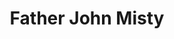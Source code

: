 ---
title: "Father John Misty"
summary: "American singer/songwriter originally from Rockville, MD. He originally released music under the moniker , and adopted the pseudonym Father John Misty for the 2012 album . He has released three additional albums using this pseudonym, in 2015, in 2017, and in 2018. His close collaborator and co-producer for his albums has been ."
image: "father-john-misty.jpg"
apple_music_artist_url: "https://music.apple.com/gb/artist/father-john-misty/514361724"
wikipedia_url: "none"
---